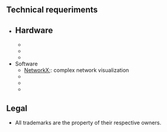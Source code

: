 ## Technical requeriments ##

* Hardware
    - 
    - 
    - 
    - 
* Software
    - [NetworkX](https://networkx.github.io/);: complex network visualization 
    - 
    - 
    - 

## Legal ##

* All trademarks are the property of their respective owners.